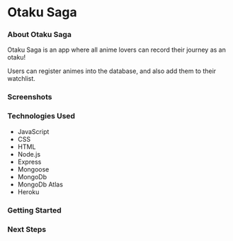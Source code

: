 # Otaku Saga

### About Otaku Saga

Otaku Saga is an app where all anime lovers can record their journey as an otaku!

Users can register animes into the database, and also add them to their watchlist.


### Screenshots

### Technologies Used

- JavaScript
- CSS
- HTML
- Node.js
- Express
- Mongoose
- MongoDb
- MongoDb Atlas
- Heroku

### Getting Started

### Next Steps

